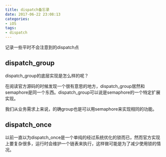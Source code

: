 ```yaml
---
title: dispatch备忘录
date: 2017-06-22 23:08:13
categories:
- iOS
tags:
- dispatch
---
```


记录一些平时不会注意到的dispatch点

<!--more-->

## dispatch_group

dispatch_group的底层实现是怎么样的呢？

在阅读官方源码的时候发现一个很有意思的地方，dispatch_group居然和semaphore是同一个东西。dispatch_group可以说是semaphore的一个特定扩展实现。

我们从业务需求上来说，的确group也是可以用semaphore来实现相同的功能。

## dispatch_once

以前一直以为dispatch_once是一个单纯的经过系统优化的锁而已，然而官方实现上要复杂很多，运行时会维护一个链表来执行，这样做可能是为了减少使用锁的情况。
